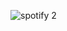 ![spotify 2](https://user-images.githubusercontent.com/103527322/233859577-55db6afe-4387-45e3-8fc2-115dcb04901c.gif)
